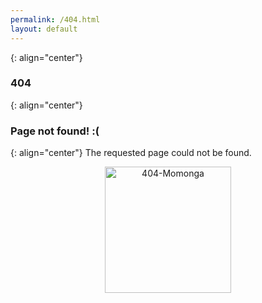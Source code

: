 ```yaml
---
permalink: /404.html
layout: default
---
```


{: align="center"}
### 404
{: align="center"}
### Page not found! :(

{: align="center"}
The requested page could not be found.

<center>
<img src="{{site.baseurl}}/assets/images/Momonga Baby Large.svg" alt="404-Momonga" width="202">
</center>
